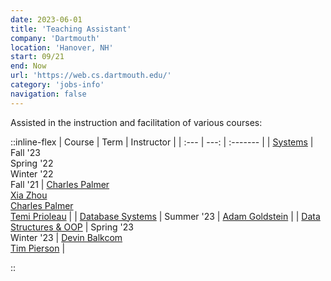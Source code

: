 ```yaml
---
date: 2023-06-01
title: 'Teaching Assistant'
company: 'Dartmouth'
location: 'Hanover, NH'
start: 09/21
end: Now
url: 'https://web.cs.dartmouth.edu/'
category: 'jobs-info'
navigation: false
---
```


Assisted in the instruction and facilitation
of various courses:

::inline-flex
| Course | Term | Instructor |
| :--- | ---: | :------- |
| [Systems][cs50] |  Fall '23 <br/> Spring '22 <br/> Winter '22 <br/> Fall '21 | [Charles Palmer][charles-palmer] <br/> [Xia Zhou][xia-zhou] <br/> [Charles Palmer][charles-palmer] <br/> [Temi Prioleau][temi-prioleau] |
| [Database Systems][cs61] | Summer '23 | [Adam Goldstein][adam-goldstein] |
| [Data Structures & OOP][cs10] | Spring '23 <br/> Winter '23 | [Devin Balkcom][devin-balkcom] <br/> [Tim Pierson][timothy-pierson] |
<!-- | [Artificial Intelligence][cs76] | Fall '23 | [Devin Balkcom][devin-balkcom] | -->
::

[devin-balkcom]: https://web.cs.dartmouth.edu/people/devin-j-balkcom
[xia-zhou]: https://scholar.google.com/citations?user=t_DFZvgAAAAJ&hl=en
[charles-palmer]: https://web.cs.dartmouth.edu/people/charles-c-palmer
[temi-prioleau]: https://faculty-directory.dartmouth.edu/temiloluwa-o-prioleau
[timothy-pierson]: https://web.cs.dartmouth.edu/~tjp/
[adam-goldstein]: https://faculty-directory.dartmouth.edu/adam-goldstein

[cs50]: https://dartmouth.smartcatalogiq.com/current/orc/Departments-Programs-Undergraduate/Computer-Science/COSC-Computer-Science-Undergraduate/COSC-50
[cs10]: https://dartmouth.smartcatalogiq.com/current/orc/Departments-Programs-Undergraduate/Computer-Science/COSC-Computer-Science-Undergraduate/COSC-10
[cs61]: https://dartmouth.smartcatalogiq.com/current/orc/Departments-Programs-Undergraduate/Computer-Science/COSC-Computer-Science-Undergraduate/COSC-61
[cs76]: https://dartmouth.smartcatalogiq.com/current/orc/Departments-Programs-Undergraduate/Computer-Science/COSC-Computer-Science-Undergraduate/COSC-76
